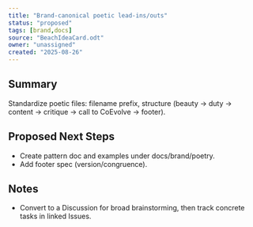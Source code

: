 ```yaml
---
title: "Brand-canonical poetic lead-ins/outs"
status: "proposed"
tags: [brand,docs]
source: "BeachIdeaCard.odt"
owner: "unassigned"
created: "2025-08-26"
---
```


## Summary
Standardize poetic files: filename prefix, structure (beauty → duty → content → critique → call to CoEvolve → footer).

## Proposed Next Steps
- Create pattern doc and examples under docs/brand/poetry.  
- Add footer spec (version/congruence).

## Notes
- Convert to a Discussion for broad brainstorming, then track concrete tasks in linked Issues.